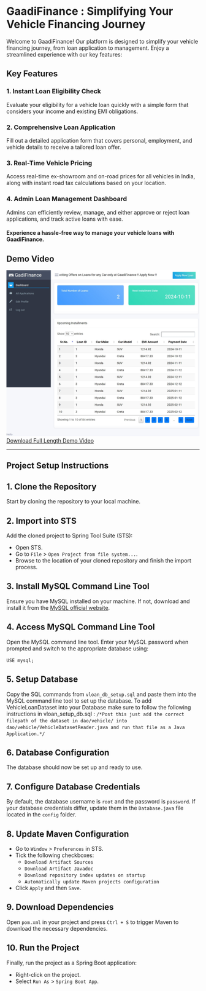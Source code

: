 # GaadiFinance : Simplifying Your Vehicle Financing Journey

Welcome to GaadiFinance! Our platform is designed to simplify your vehicle financing journey, from loan application to management. Enjoy a streamlined experience with our key features:

## Key Features

### 1. Instant Loan Eligibility Check
Evaluate your eligibility for a vehicle loan quickly with a simple form that considers your income and existing EMI obligations.

### 2. Comprehensive Loan Application
Fill out a detailed application form that covers personal, employment, and vehicle details to receive a tailored loan offer.

### 3. Real-Time Vehicle Pricing
Access real-time ex-showroom and on-road prices for all vehicles in India, along with instant road tax calculations based on your location.

### 4. Admin Loan Management Dashboard
Admins can efficiently review, manage, and either approve or reject loan applications, and track active loans with ease.


#### Experience a hassle-free way to manage your vehicle loans with GaadiFinance.

## Demo Video 

[![Watch Demo Video](assets/thumbnail.png)](https://streamable.com/e/df479b?autoplay=1&muted=1)
[Download Full Length Demo Video](assets/vehicle_loan_mgmt_demo.mp4)

---

## Project Setup Instructions

## 1. Clone the Repository

Start by cloning the repository to your local machine.

## 2. Import into STS

Add the cloned project to Spring Tool Suite (STS):
- Open STS.
- Go to `File` > `Open Project from file system...`.
- Browse to the location of your cloned repository and finish the import process.

## 3. Install MySQL Command Line Tool

Ensure you have MySQL installed on your machine. If not, download and install it from the [MySQL official website](https://dev.mysql.com/downloads/).

## 4. Access MySQL Command Line Tool

Open the MySQL command line tool. Enter your MySQL password when prompted and switch to the appropriate database using:

```
USE mysql;
```

## 5. Setup Database

Copy the SQL commands from `vloan_db_setup.sql` and paste them into the MySQL command line tool to set up the database.
To add VehicleLoanDataset into your Database make sure to follow the following instructions in vloan_setup_db.sql : 
`/*Post this just add the correct filepath of the dataset in dao/vehicle/ into dao/vehicle/VehicleDatasetReader.java and run that file as a Java Application.*/`

## 6. Database Configuration

The database should now be set up and ready to use. 

## 7. Configure Database Credentials

By default, the database username is `root` and the password is `password`. If your database credentials differ, update them in the `Database.java` file located in the `config` folder.

## 8. Update Maven Configuration

- Go to `Window` > `Preferences` in STS.
- Tick the following checkboxes:
  - `Download Artifact Sources`
  - `Download Artifact Javadoc`
  - `Download repository index updates on startup`
  - `Automatically update Maven projects configuration`
- Click `Apply` and then `Save`.

## 9. Download Dependencies

Open `pom.xml` in your project and press `Ctrl + S` to trigger Maven to download the necessary dependencies.

## 10. Run the Project

Finally, run the project as a Spring Boot application:
- Right-click on the project.
- Select `Run As` > `Spring Boot App`.
